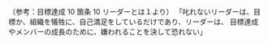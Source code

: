 （参考：目標達成 10 箇条 10 リーダーとは１より）
「叱れないリーダーは、目標か、組織を犠牲に、自己満足をしているだけであり、リーダーは、
目標達成やメンバーの成長のために、嫌われることを決して恐れない」
